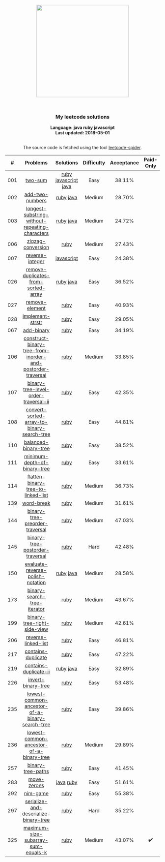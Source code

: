 <p align="center"><img width="300" src="https://raw.githubusercontent.com/Ma63d/leetcode-spider/master/img/site-logo.png"></p>
<p align="center">
    <img src="https://img.shields.io/badge/Solved/Total(Locked)-32/742(133)-green.svg?style=flat-square" alt="">
    <img src="https://img.shields.io/badge/Hard-2-blue.svg?style=flat-square" alt="">
    <img src="https://img.shields.io/badge/Medium-12-blue.svg?style=flat-square" alt="">
    <img src="https://img.shields.io/badge/Easy-18-blue.svg?style=flat-square" alt="">
</p>
<h3 align="center">My leetcode solutions</h3>

<p align="center">
    <b>Language: java ruby javascript</b>
    <br>
    <b>Last updated: 2018-05-01</b>
    <br><br>
</p>
<!--请保留下面这行信息，让更多用户了解到这个小爬虫，衷心感谢您的支持-->
<p align="center">The source code is fetched using the tool <a href="https://github.com/Ma63d/leetcode-spider">leetcode-spider</a>.</p>

| # | Problems | Solutions | Difficulty | Acceptance | Paid-Only
|:--:|:-----:|:---------:|:----:|:----:|:----:|
|001|[two-sum](https://leetcode.com/problems/two-sum/)| [ruby](.&#x2F;solutions&#x2F;001.two-sum&#x2F;two-sum.rb) [javascript](.&#x2F;solutions&#x2F;001.two-sum&#x2F;two-sum.js) [java](.&#x2F;solutions&#x2F;001.two-sum&#x2F;two-sum.java)|Easy|38.11%||
|002|[add-two-numbers](https://leetcode.com/problems/add-two-numbers/)| [ruby](.&#x2F;solutions&#x2F;002.add-two-numbers&#x2F;add-two-numbers.rb) [java](.&#x2F;solutions&#x2F;002.add-two-numbers&#x2F;add-two-numbers.java)|Medium|28.70%||
|003|[longest-substring-without-repeating-characters](https://leetcode.com/problems/longest-substring-without-repeating-characters/)| [ruby](.&#x2F;solutions&#x2F;003.longest-substring-without-repeating-characters&#x2F;longest-substring-without-repeating-characters.rb) [java](.&#x2F;solutions&#x2F;003.longest-substring-without-repeating-characters&#x2F;longest-substring-without-repeating-characters.java)|Medium|24.72%||
|006|[zigzag-conversion](https://leetcode.com/problems/zigzag-conversion/)| [ruby](.&#x2F;solutions&#x2F;006.zigzag-conversion&#x2F;zigzag-conversion.rb)|Medium|27.43%||
|007|[reverse-integer](https://leetcode.com/problems/reverse-integer/)| [javascript](.&#x2F;solutions&#x2F;007.reverse-integer&#x2F;reverse-integer.js)|Easy|24.38%||
|026|[remove-duplicates-from-sorted-array](https://leetcode.com/problems/remove-duplicates-from-sorted-array/)| [ruby](.&#x2F;solutions&#x2F;026.remove-duplicates-from-sorted-array&#x2F;remove-duplicates-from-sorted-array.rb) [java](.&#x2F;solutions&#x2F;026.remove-duplicates-from-sorted-array&#x2F;remove-duplicates-from-sorted-array.java)|Easy|36.52%||
|027|[remove-element](https://leetcode.com/problems/remove-element/)| [ruby](.&#x2F;solutions&#x2F;027.remove-element&#x2F;remove-element.rb)|Easy|40.93%||
|028|[implement-strstr](https://leetcode.com/problems/implement-strstr/)| [ruby](.&#x2F;solutions&#x2F;028.implement-strstr&#x2F;implement-strstr.rb)|Easy|29.05%||
|067|[add-binary](https://leetcode.com/problems/add-binary/)| [ruby](.&#x2F;solutions&#x2F;067.add-binary&#x2F;add-binary.rb)|Easy|34.19%||
|106|[construct-binary-tree-from-inorder-and-postorder-traversal](https://leetcode.com/problems/construct-binary-tree-from-inorder-and-postorder-traversal/)| [ruby](.&#x2F;solutions&#x2F;106.construct-binary-tree-from-inorder-and-postorder-traversal&#x2F;construct-binary-tree-from-inorder-and-postorder-traversal.rb)|Medium|33.85%||
|107|[binary-tree-level-order-traversal-ii](https://leetcode.com/problems/binary-tree-level-order-traversal-ii/)| [ruby](.&#x2F;solutions&#x2F;107.binary-tree-level-order-traversal-ii&#x2F;binary-tree-level-order-traversal-ii.rb)|Easy|42.35%||
|108|[convert-sorted-array-to-binary-search-tree](https://leetcode.com/problems/convert-sorted-array-to-binary-search-tree/)| [ruby](.&#x2F;solutions&#x2F;108.convert-sorted-array-to-binary-search-tree&#x2F;convert-sorted-array-to-binary-search-tree.rb)|Easy|44.81%||
|110|[balanced-binary-tree](https://leetcode.com/problems/balanced-binary-tree/)| [ruby](.&#x2F;solutions&#x2F;110.balanced-binary-tree&#x2F;balanced-binary-tree.rb)|Easy|38.52%||
|111|[minimum-depth-of-binary-tree](https://leetcode.com/problems/minimum-depth-of-binary-tree/)| [ruby](.&#x2F;solutions&#x2F;111.minimum-depth-of-binary-tree&#x2F;minimum-depth-of-binary-tree.rb)|Easy|33.61%||
|114|[flatten-binary-tree-to-linked-list](https://leetcode.com/problems/flatten-binary-tree-to-linked-list/)| [ruby](.&#x2F;solutions&#x2F;114.flatten-binary-tree-to-linked-list&#x2F;flatten-binary-tree-to-linked-list.rb)|Medium|36.73%||
|139|[word-break](https://leetcode.com/problems/word-break/)| [ruby](.&#x2F;solutions&#x2F;139.word-break&#x2F;word-break.rb)|Medium|31.61%||
|144|[binary-tree-preorder-traversal](https://leetcode.com/problems/binary-tree-preorder-traversal/)| [ruby](.&#x2F;solutions&#x2F;144.binary-tree-preorder-traversal&#x2F;binary-tree-preorder-traversal.rb)|Medium|47.03%||
|145|[binary-tree-postorder-traversal](https://leetcode.com/problems/binary-tree-postorder-traversal/)| [ruby](.&#x2F;solutions&#x2F;145.binary-tree-postorder-traversal&#x2F;binary-tree-postorder-traversal.rb)|Hard|42.48%||
|150|[evaluate-reverse-polish-notation](https://leetcode.com/problems/evaluate-reverse-polish-notation/)| [ruby](.&#x2F;solutions&#x2F;150.evaluate-reverse-polish-notation&#x2F;evaluate-reverse-polish-notation.rb) [java](.&#x2F;solutions&#x2F;150.evaluate-reverse-polish-notation&#x2F;evaluate-reverse-polish-notation.java)|Medium|28.58%||
|173|[binary-search-tree-iterator](https://leetcode.com/problems/binary-search-tree-iterator/)| [ruby](.&#x2F;solutions&#x2F;173.binary-search-tree-iterator&#x2F;binary-search-tree-iterator.rb)|Medium|43.67%||
|199|[binary-tree-right-side-view](https://leetcode.com/problems/binary-tree-right-side-view/)| [ruby](.&#x2F;solutions&#x2F;199.binary-tree-right-side-view&#x2F;binary-tree-right-side-view.rb)|Medium|42.61%||
|206|[reverse-linked-list](https://leetcode.com/problems/reverse-linked-list/)| [ruby](.&#x2F;solutions&#x2F;206.reverse-linked-list&#x2F;reverse-linked-list.rb)|Easy|46.81%||
|217|[contains-duplicate](https://leetcode.com/problems/contains-duplicate/)| [ruby](.&#x2F;solutions&#x2F;217.contains-duplicate&#x2F;contains-duplicate.rb)|Easy|47.22%||
|219|[contains-duplicate-ii](https://leetcode.com/problems/contains-duplicate-ii/)| [ruby](.&#x2F;solutions&#x2F;219.contains-duplicate-ii&#x2F;contains-duplicate-ii.rb) [java](.&#x2F;solutions&#x2F;219.contains-duplicate-ii&#x2F;contains-duplicate-ii.java)|Easy|32.89%||
|226|[invert-binary-tree](https://leetcode.com/problems/invert-binary-tree/)| [ruby](.&#x2F;solutions&#x2F;226.invert-binary-tree&#x2F;invert-binary-tree.rb)|Easy|53.48%||
|235|[lowest-common-ancestor-of-a-binary-search-tree](https://leetcode.com/problems/lowest-common-ancestor-of-a-binary-search-tree/)| [ruby](.&#x2F;solutions&#x2F;235.lowest-common-ancestor-of-a-binary-search-tree&#x2F;lowest-common-ancestor-of-a-binary-search-tree.rb)|Easy|39.86%||
|236|[lowest-common-ancestor-of-a-binary-tree](https://leetcode.com/problems/lowest-common-ancestor-of-a-binary-tree/)| [ruby](.&#x2F;solutions&#x2F;236.lowest-common-ancestor-of-a-binary-tree&#x2F;lowest-common-ancestor-of-a-binary-tree.rb)|Medium|29.89%||
|257|[binary-tree-paths](https://leetcode.com/problems/binary-tree-paths/)| [ruby](.&#x2F;solutions&#x2F;257.binary-tree-paths&#x2F;binary-tree-paths.rb)|Easy|41.45%||
|283|[move-zeroes](https://leetcode.com/problems/move-zeroes/)| [java](.&#x2F;solutions&#x2F;283.move-zeroes&#x2F;move-zeroes.java) [ruby](.&#x2F;solutions&#x2F;283.move-zeroes&#x2F;move-zeroes.rb)|Easy|51.61%||
|292|[nim-game](https://leetcode.com/problems/nim-game/)| [ruby](.&#x2F;solutions&#x2F;292.nim-game&#x2F;nim-game.rb)|Easy|55.38%||
|297|[serialize-and-deserialize-binary-tree](https://leetcode.com/problems/serialize-and-deserialize-binary-tree/)| [ruby](.&#x2F;solutions&#x2F;297.serialize-and-deserialize-binary-tree&#x2F;serialize-and-deserialize-binary-tree.rb)|Hard|35.22%||
|325|[maximum-size-subarray-sum-equals-k](https://leetcode.com/problems/maximum-size-subarray-sum-equals-k/)| [ruby](.&#x2F;solutions&#x2F;325.maximum-size-subarray-sum-equals-k&#x2F;maximum-size-subarray-sum-equals-k.rb)|Medium|43.07%|:heavy_check_mark:|

